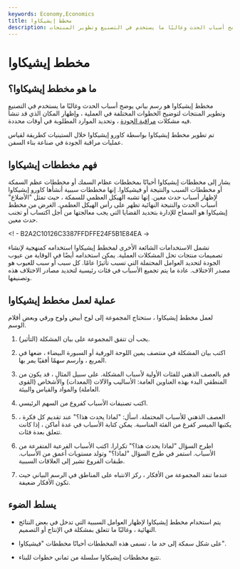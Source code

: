 ```yaml
---
keywords: Economy,Economics
title: مخطط إيشيكاوا
description: مخطط إيشيكاوا هو مخطط يوضح أسباب الحدث وغالبًا ما يستخدم في التصنيع وتطوير المنتجات.
---
```


# مخطط إيشيكاوا
## ما هو مخطط إيشيكاوا؟

مخطط إيشيكاوا هو رسم بياني يوضح أسباب الحدث وغالبًا ما يستخدم في التصنيع وتطوير المنتجات لتوضيح الخطوات المختلفة في العملية ، وإظهار المكان الذي قد تنشأ فيه مشكلات [مراقبة الجودة](/quality-control) ، وتحديد الموارد المطلوبة في أوقات محددة.

تم تطوير مخطط إيشيكاوا بواسطة كاورو إيشيكاوا خلال الستينيات كطريقة لقياس عمليات مراقبة الجودة في صناعة بناء السفن.

## فهم مخططات إيشيكاوا

يشار إلى مخططات إيشيكاوا أحيانًا بمخططات عظام السمك أو مخططات عظم السمكة أو مخططات السبب والنتيجة أو فيشيكاوا. إنها مخططات سببية أنشأها كاورو إيشيكاوا لإظهار أسباب حدث معين. إنها تشبه الهيكل العظمي للسمكة ، حيث تمثل "الأضلاع" أسباب الحدث والنتيجة النهائية تظهر على رأس الهيكل العظمي. الغرض من مخطط إيشيكاوا هو السماح للإدارة بتحديد القضايا التي يجب معالجتها من أجل اكتساب أو تجنب حدث معين.

<! - B2A2C10126C3387FFDFFE24F5B1E84EA ->

تشمل الاستخدامات الشائعة الأخرى لمخطط إيشيكاوا استخدامه كمنهجية لإنشاء تصميمات منتجات تحل المشكلات العملية. يمكن استخدامه أيضًا في الوقاية من عيوب الجودة لتحديد العوامل المحتملة التي تسبب تأثيرًا عامًا. كل سبب أو سبب للعيوب هو مصدر الاختلاف. عادة ما يتم تجميع الأسباب في فئات رئيسية لتحديد مصادر الاختلاف هذه وتصنيفها.

## عملية لعمل مخطط إيشيكاوا

لعمل مخطط إيشيكاوا ، ستحتاج المجموعة إلى لوح أبيض ولوح ورقي وبعض أقلام الوسم.

1. يجب أن تتفق المجموعة على بيان المشكلة (التأثير).

1. اكتب بيان المشكلة في منتصف يمين اللوحة الورقية أو السبورة البيضاء ، ضعها في المربع ، وارسم سهمًا أفقيًا يمر بها.

1. قم بالعصف الذهني للفئات الأولية لأسباب المشكلة. على سبيل المثال ، قد يكون من المنطقي البدء بهذه العناوين العامة: الأساليب والآلات (المعدات) والأشخاص (القوى العاملة) والمواد والقياس والبيئة.

1. اكتب تصنيفات الأسباب كفروع من السهم الرئيسي.

1. العصف الذهني للأسباب المحتملة. اسأل: "لماذا يحدث هذا؟" عند تقديم كل فكرة ، يكتبها الميسر كفرع من الفئة المناسبة. يمكن كتابة الأسباب في عدة أماكن ، إذا كانت تتعلق بعدة فئات.

1. اطرح السؤال "لماذا يحدث هذا؟" تكرارا. اكتب الأسباب الفرعية المتفرعة من الأسباب. استمر في طرح السؤال "لماذا؟" وتولد مستويات أعمق من الأسباب. طبقات الفروع تشير إلى العلاقات السببية.

1. عندما تنفد المجموعة من الأفكار ، ركز الانتباه على المناطق في الرسم البياني حيث تكون الأفكار ضعيفة.

## يسلط الضوء

- يتم استخدام مخطط إيشيكاوا لإظهار العوامل السببية التي تدخل في بعض النتائج النهائية ، وغالبًا ما تتعلق بمشكلة في الإنتاج أو التصميم.

- على شكل سمكة إلى حد ما ، تسمى هذه المخططات أحيانًا مخططات "فيشيكاوا".

- تتبع مخططات إيشيكاوا سلسلة من ثماني خطوات للبناء.

